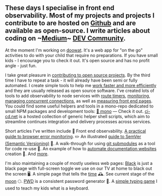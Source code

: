 ## These days I specialise in front end observability. Most of my projects and projects I contribute to are hosted on [Github](https://github.com/omrilotan) and are available as open-source. I write articles about coding on ~[Medium](https://medium.com/@omrilotan)~ [DEV Community](https://dev.to/omrilotan).

At the moment I'm working on [doowat](https://doowat.net). It's a web app for "on the go" activities to do with your child that require no preparations. If you have small kids - I encourage you to check it out. It's open source and has no profit angle - just fun.

I take great pleasure in [contributing to open source projects](https://github.com/search?q=is%3Apr+author%3Aomrilotan+-user%3Aomrilotan+-user%3Afiverr&type=Issues). By the third time I have to repeat a task - it will already have been semi or fully automated. I create simple tools to help me [work faster and more efficiently](https://github.com/search?utf8=%E2%9C%93&q=productivity+user%3Aomrilotan&type=Repositories) and they are usually released as open source software. I've created lots of tools to add observability to node services with [route timers](https://github.com/omrilotan/routes/tree/master/packages/time#readme), [monitoring](https://github.com/fiverr/node-statsd-client), [managing concurrent connections](https://github.com/omrilotan/graceful-shutdown), as well as [measuring front end pages](https://github.com/fiverr/page-timing). You could find some useful helpers and tools in a mono-repo dedicated to small NPM packages and development tools: [🚝 mono](https://omrilotan.com/mono/) &mdash; Check it out. [ci-cd.net](https://ci-cd.net/) is a hosted collection of generic helper shell scripts, which aim to streamline continues integration and delivery processes across services.

Short articles I've written include 💂‍ Front end observability. [A practical guide to browser error monitoring](https://dev.to/omrilotan/front-end-observability-a-practical-guide-to-browser-error-monitoring-2gcm). ✏️ An illustrated [guide to SemVer (Semantic Versioning)](https://dev.to/omrilotan/major-minor-patch-5a7h) 🤺. A walk-through for using [git submodules](https://dev.to/omrilotan/working-with-git-submodules-2nc2) as a tool for code re-use 🐙. An example of how to [automate documentation websites](https://dev.to/omrilotan/robots-writing-docs-3o79) creation 🤖. And [more](https://dev.to/omrilotan).

I'm also maintaining a couple of mostly useless web pages: [Black](https://omrilotan.com/black/) is just a black page with full-screen toggle we use on our TV at home to black out the screen 🖥. A simple page that tells the [time](https://omrilotan.com/time/) 🕰. See current stage of the [moon](https://omrilotan.com/moon/) 🌕. [PWD](https://omrilotan.com/pwd/) is a consistent password generator 🔑. A [simple typing game](https://omrilotan.com/reprint/) I used to teach my kids what is a keyboard.
